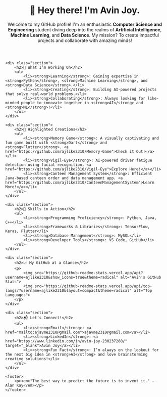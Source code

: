 <!DOCTYPE html>
<html lang="en">
<body>
    <header>
        <h1>👋 Hey there! I'm Avin Joy.</h1>
        <p>Welcome to my GitHub profile! I'm an enthusiastic <strong>Computer Science and Engineering</strong> student diving deep into the realms of <strong>Artificial Intelligence</strong>, <strong>Machine Learning</strong>, and <strong>Data Science</strong>. My mission? To create impactful projects and collaborate with amazing minds!</p>
    </header>

    <div class="section">
        <h2>🔭 What I’m Working On</h2>
        <ul>
            <li><strong>Learning</strong>: Gaining expertise in <strong>Python</strong>, <strong>Machine Learning</strong>, and <strong>Data Science</strong>.</li>
            <li><strong>Creating</strong>: Building AI-powered projects that solve real-world problems.</li>
            <li><strong>Collaborating</strong>: Always looking for like-minded people to innovate together in <strong>AI</strong> and <strong>ML</strong>!</li>
        </ul>
    </div>

    <div class="section">
        <h2>🌟 Highlighted Creations</h2>
        <ul>
            <li><strong>Memory Game</strong>: A visually captivating and fun game built with <strong>Dart</strong> and <strong>Flutter</strong>. <a href="https://github.com/ajlike2310/Memory-Game">Check it Out!</a></li>
            <li><strong>Vigil-Eye</strong>: AI-powered driver fatigue detection using facial recognition. <a href="https://github.com/ajlike2310/Vigil-Eye">Explore Here!</a></li>
            <li><strong>Canteen Management System</strong>: Efficient Java-based canteen order and data management app. <a href="https://github.com/ajlike2310/CanteenManagementSystem">Learn More!</a></li>
        </ul>
    </div>

    <div class="section">
        <h2>🚀 Skills in Action</h2>
        <ul>
            <li><strong>Programming Proficiency</strong>: Python, Java, C++</li>
            <li><strong>Frameworks & Libraries</strong>: TensorFlow, Keras, Flutter</li>
            <li><strong>Database Management</strong>: MySQL</li>
            <li><strong>Developer Tools</strong>: VS Code, GitHub</li>
        </ul>
    </div>

    <div class="section">
        <h2>📈 My GitHub at a Glance</h2>
        <p>
            <img src="https://github-readme-stats.vercel.app/api?username=ajlike2310&show_icons=true&theme=radical" alt="Avin's GitHub Stats">
            <img src="https://github-readme-stats.vercel.app/api/top-langs/?username=ajlike2310&layout=compact&theme=radical" alt="Top Languages">
        </p>
    </div>

    <div class="section">
        <h2>📬 Let’s Connect!</h2>
        <ul>
            <li><strong>Email</strong>: <a href="mailto:ajavme2310@gmail.com">ajavme2310@gmail.com</a></li>
            <li><strong>LinkedIn</strong>: <a href="https://www.linkedin.com/in/avin-joy-230237260/" target="_blank">Avin Joy</a></li>
            <li><strong>Fun Fact</strong>: I’m always on the lookout for the next big idea in <strong>AI</strong> and love brainstorming creative solutions!</li>
        </ul>
    </div>

    <footer>
        <p><em>"The best way to predict the future is to invent it." – Alan Kay</em></p>
    </footer>
</body>
</html>
